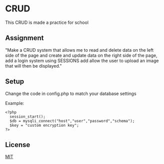 # CRUD

This CRUD is made a practice for school

## Assignment

"Make a CRUD system that allows me to read and delete data on the left side of the page and create and update data on the right side of the page, add a login system using SESSIONS add allow the user to upload an image that will then be displayed."

## Setup

Change the code in config.php to match your database settings

Example:

```pphp
<?php
  session_start();
  $db = mysqli_connect("host","user","password","schema");
  $key = "custom encryption key";
?>
```

## License
[MIT](https://choosealicense.com/licenses/mit/)
